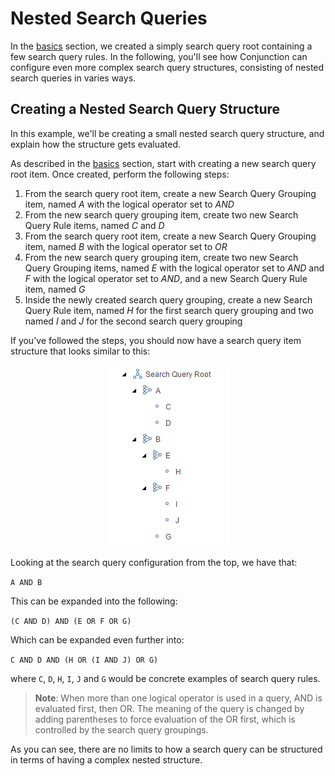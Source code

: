 # Nested Search Queries

In the [basics](../basics/ConfigureSearchQuery.md#configuring-the-search-query) section, we created a simply search query root containing a few search query rules. In the following, you'll see how Conjunction can configure even more complex search query structures, consisting of nested search queries in varies ways. 

## Creating a Nested Search Query Structure

In this example, we'll be creating a small nested search query structure, and explain how the structure gets evaluated.

As described in the [basics](../basics/ConfigureSearchQuery.md#configuring-the-search-query) section, start with creating a new search query root item. Once created, perform the following steps:

1. From the search query root item, create a new Search Query Grouping item, named *A* with the logical operator set to *AND*
2. From the new search query grouping item, create two new Search Query Rule items, named *C* and *D*
3. From the search query root item, create a new Search Query Grouping item, named *B* with the logical operator set to *OR* 
4. From the new search query grouping item, create two new Search Query Grouping items, named *E* with the logical operator set to *AND* and *F* with the logical operator set to *AND*, and a new Search Query Rule item, named *G*
5. Inside the newly created search query grouping, create a new Search Query Rule item, named *H* for the first search query grouping and two named *I* and *J* for the second search query grouping

If you've followed the steps, you should now have a search query item structure that looks similar to this:

<p align="center">
  <img src="images/advanced-nested-search-query.png">
</p>

Looking at the search query configuration from the top, we have that:

``A AND B``

This can be expanded into the following:

``(C AND D) AND (E OR F OR G)``

Which can be expanded even further into:

``C AND D AND (H OR (I AND J) OR G)``

where ``C``, ``D``, ``H``, ``I``, ``J`` and ``G`` would be concrete examples of search query rules.

> **Note**: When more than one logical operator is used in a query, AND is evaluated first, then OR. The meaning of the query is changed by adding parentheses to force evaluation of the OR first, which is controlled by the search query groupings.

As you can see, there are no limits to how a search query can be structured in terms of having a complex nested structure.